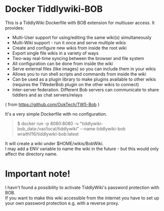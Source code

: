 # Docker Tiddlywiki-BOB

This is a TiddlyWiki Dockerfile with BOB extension for multiuser access. It provides:

* Multi-User support for using/editing the same wiki(s) simultaneously
* Multi-Wiki support - run it once and serve multiple wikis
* Create and configure new wikis from inside the root wiki
* Export single file wikis in a variety of ways
* Two-way real-time syncing between the browser and file system
* All configuration can be done from inside the wiki
* Serve external files (like images) so you can include them in your wikis
* Allows you to run shell scripts and commands from inside the wiki
* Can be used as a plugin library to make plugins available to other wikis (requires the TWederBob plugin on the other wikis to connect)
* Inter-server federation. Different Bob servers can communicate to share tiddlers and as chat servers/relays  

( from https://github.com/OokTech/TW5-Bob )

It's a very simple Dockerfile with no configuration.  
>$ docker run -p 8080:8080 -v "tiddlywiki-bob_data:/var/local/tiddlywiki" --name tiddlywiki-bob wraith116/tiddlywiki-bob:latest

It will create a wiki under $HOME/wikis/BobWiki.  
I may add a ENV variable to name the wiki in the future - but this would only affect the directory name.

# Important note!
I havn't found a possibility to activate TiddlyWiki's password protection with BOB.  
If you want to make this wiki accessible from the internet you have to set up your own password protection e.g. with a reverse proxy.
